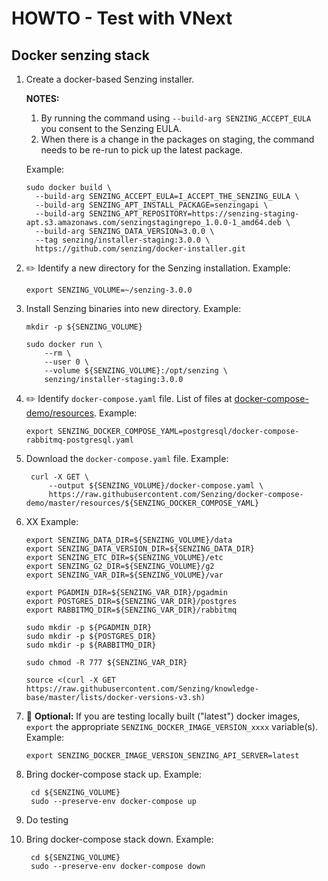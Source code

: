 # HOWTO - Test with VNext

## Docker senzing stack

1. Create a docker-based Senzing installer.

   **NOTES:**

    1. By running the command using `--build-arg SENZING_ACCEPT_EULA` you consent to the Senzing EULA.
    1. When there is a change in the packages on staging, the command needs to be re-run to pick up the latest package.

   Example:

    ```console
    sudo docker build \
      --build-arg SENZING_ACCEPT_EULA=I_ACCEPT_THE_SENZING_EULA \
      --build-arg SENZING_APT_INSTALL_PACKAGE=senzingapi \
      --build-arg SENZING_APT_REPOSITORY=https://senzing-staging-apt.s3.amazonaws.com/senzingstagingrepo_1.0.0-1_amd64.deb \
      --build-arg SENZING_DATA_VERSION=3.0.0 \
      --tag senzing/installer-staging:3.0.0 \
      https://github.com/senzing/docker-installer.git
    ```

1. :pencil2: Identify a new directory for the Senzing installation.
   Example:

    ```console
    export SENZING_VOLUME=~/senzing-3.0.0
    ```

1. Install Senzing binaries into new directory.
   Example:

    ```console
    mkdir -p ${SENZING_VOLUME}

    sudo docker run \
        --rm \
        --user 0 \
        --volume ${SENZING_VOLUME}:/opt/senzing \
        senzing/installer-staging:3.0.0
    ```

1. :pencil2: Identify `docker-compose.yaml` file.
   List of files at
   [docker-compose-demo/resources](https://github.com/Senzing/docker-compose-demo/tree/master/resources).
   Example:

    ```console
    export SENZING_DOCKER_COMPOSE_YAML=postgresql/docker-compose-rabbitmq-postgresql.yaml
    ```

1. Download the `docker-compose.yaml` file.
   Example:

   ```console
    curl -X GET \
        --output ${SENZING_VOLUME}/docker-compose.yaml \
        https://raw.githubusercontent.com/Senzing/docker-compose-demo/master/resources/${SENZING_DOCKER_COMPOSE_YAML}
    ```

1. XX
   Example:

    ```console
    export SENZING_DATA_DIR=${SENZING_VOLUME}/data
    export SENZING_DATA_VERSION_DIR=${SENZING_DATA_DIR}
    export SENZING_ETC_DIR=${SENZING_VOLUME}/etc
    export SENZING_G2_DIR=${SENZING_VOLUME}/g2
    export SENZING_VAR_DIR=${SENZING_VOLUME}/var

    export PGADMIN_DIR=${SENZING_VAR_DIR}/pgadmin
    export POSTGRES_DIR=${SENZING_VAR_DIR}/postgres
    export RABBITMQ_DIR=${SENZING_VAR_DIR}/rabbitmq

    sudo mkdir -p ${PGADMIN_DIR}
    sudo mkdir -p ${POSTGRES_DIR}
    sudo mkdir -p ${RABBITMQ_DIR}

    sudo chmod -R 777 ${SENZING_VAR_DIR}

    source <(curl -X GET https://raw.githubusercontent.com/Senzing/knowledge-base/master/lists/docker-versions-v3.sh)
    ```

1. :thinking: **Optional:**
   If you are testing locally built ("latest") docker images,
   `export` the appropriate `SENZING_DOCKER_IMAGE_VERSION_xxxx` variable(s).
   Example:

    ```console
    export SENZING_DOCKER_IMAGE_VERSION_SENZING_API_SERVER=latest
    ```

1. Bring docker-compose stack up.
   Example:

   ```console
    cd ${SENZING_VOLUME}
    sudo --preserve-env docker-compose up
    ```

1. Do testing


1. Bring docker-compose stack down.
   Example:

   ```console
    cd ${SENZING_VOLUME}
    sudo --preserve-env docker-compose down
    ```
